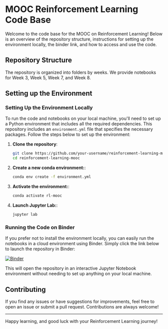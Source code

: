 # MOOC Reinforcement Learning Code Base

Welcome to the code base for the MOOC on Reinforcement Learning! Below is an overview of the repository structure, instructions for setting up the environment locally, the binder link, and how to access and use the code.

## Repository Structure

The repository is organized into folders by weeks. We provide notebooks for Week 3, Week 5, Week 7, and Week 8.

## Setting up the Environment

### Setting Up the Environment Locally

To run the code and notebooks on your local machine, you'll need to set up a Python environment that includes all the required dependencies. This repository includes an `environment.yml` file that specifies the necessary packages. Follow the steps below to set up the environment:

1. **Clone the repository**:

    ```bash
    git clone https://github.com/your-username/reinforcement-learning-mooc.git
    cd reinforcement-learning-mooc
    ```
2. **Create a new conda environment:**:

    ```bash
    conda env create -f environment.yml
    ```
3. **Activate the environment:**:

    ```bash
    conda activate rl-mooc
    ```
4. **Launch Jupyter Lab:**:

    ```bash
    jupyter lab
    ```


### Running the Code on Binder 

If you prefer not to install the environment locally, you can easily run the notebooks in a cloud environment using Binder. Simply click the link below to launch the repository in Binder:

[![Binder](https://mybinder.org/badge_logo.svg)](https://mybinder.org/v2/gh/Data-Science-in-Mechanical-Engineering/mooc_rl/HEAD)

This will open the repository in an interactive Jupyter Notebook environment without needing to set up anything on your local machine.

## Contributing

If you find any issues or have suggestions for improvements, feel free to open an issue or submit a pull request. Contributions are always welcome!

--- 

Happy learning, and good luck with your Reinforcement Learning journey!